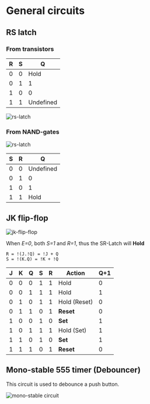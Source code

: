 # General circuits

## RS latch

### From transistors

| R | S | Q
|-- |-- |--
| 0 | 0 | Hold
| 0 | 1 | 1
| 1 | 0 | 0
| 1 | 1 | Undefined

![rs-latch](resources/rs.svg "rs Latch")

### From NAND-gates

![rs-latch](resources/nand-rs.svg "rs Latch")

| S | R | Q
|-- |-- |--
| 0 | 0 | Undefined
| 0 | 1 | 0
| 1 | 0 | 1
| 1 | 1 | Hold

## JK flip-flop

![jk-flip-flop](resources/jk.svg "jk")

When *E=0*, both *S=1* and *R=1*, thus the SR-Latch will **Hold**

```
R = !(J.!Q) = !J + Q
S = !(K.Q) = !K + !Q
```

| J | K | Q | S | R | Action | Q+1
|-- |-- |-- |-- |-- |-- |--
| 0 | 0 | 0 | 1 | 1 | Hold   | 0
| 0 | 0 | 1 | 1 | 1 | Hold   | 1
| 0 | 1 | 0 | 1 | 1 | Hold (Reset)   | 0
| 0 | 1 | 1 | 0 | 1 | **Reset** | 0
| 1 | 0 | 0 | 1 | 0 | **Set** | 1
| 1 | 0 | 1 | 1 | 1 | Hold (Set) | 1
| 1 | 1 | 0 | 1 | 0 | **Set** | 1
| 1 | 1 | 1 | 0 | 1 | **Reset** | 0


## Mono-stable 555 timer (Debouncer)

This circuit is used to debounce a push button.

![mono-stable circuit](resources/mono-stable-555-debouncer.svg "mono-stable-multivibrator Circuit")



